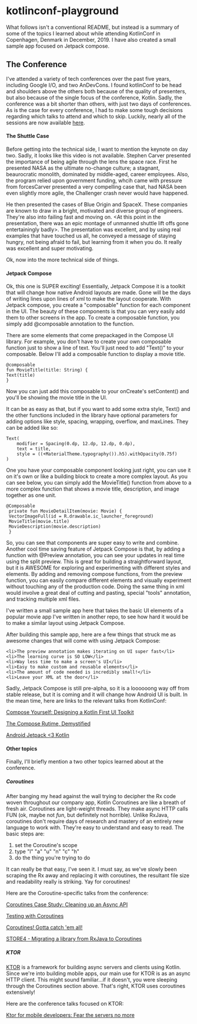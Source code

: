 # kotlinconf-playground

What follows isn't a conventional README, but instead is a summary of some of the topics I learned about while attending KotlinConf in Copenhagen, Denmark in December, 2019. I have also created a small sample app focused on Jetpack compose. 

## The Conference
I've attended a variety of tech conferences over the past five years, including Google I/O, and two AnDevCons. I found kotlinConf to be head and shoulders above the others both because of the quality of presenters, but also because of the single focus of the conference, Kotlin. Sadly, the conference was a bit shorter than others, with just two days of conferences. As is the case for every conference, I had to make some tough decisions regarding which talks to attend and which to skip. Luckily, nearly all of the sessions are now available [here](https://kotlinconf.com/talks/).

#### The Shuttle Case
Before getting into the technical side, I want to mention the keynote on day two. Sadly, it looks like this video is not available. Stephen Carver presented the importance of being agile through the lens the space race. First he presented NASA as the ultimate no-change culture; a stagnant, beaurocratic monolith, dominated  by middle-aged, career employees. Also, the program relied upon government funding, whcih came with pressure from forcesCarver presented a very compelling case that, had NASA been even slightly more agile, the Challenger crash never would have happened. 

He then presented the cases of Blue Origin and SpaceX. These companies are known to draw in a bright, motivated and diverse group of engineers. They're also into failing fast and moving on. <At this point in the presentation, there was an epic montage of unmanned shuttle lift offs gone entertainingly badly>. The presentation was excellent, and by using real examples that have touched us all, he conveyed a message of staying hungry, not being afraid to fail, but learning from it when you do.  It really was excellent and super motivating. 

Ok, now into the more technical side of things.  

#### Jetpack Compose

Ok, this one is SUPER exciting! Essentially, Jetpack Compose it is a toolkit that will change how native Android layouts are made. Gone will be the days of writing lines upon lines of xml to make the layout cooperate. With Jetpack compose, you create a "composable" function for each component in the UI. The beauty of these components is that you can very easily add them to other screens in the app. To create a composable function, you simply add @composable annotation to the function. 

There are some elements that come prepackaged in the Compose UI library. For example, you don't have to create your own composable function just to show a line of text. You'll just need to add "Text()" to your composable. Below I'll add a composable function to display a movie title.

    @composable
    fun MovieTitle(title: String) {
    Text(title)
    }

Now you can just add this composable to your onCreate's setContent() and you'll be showing the movie title in the UI. 


It can be as easy as that, but if you want to add some extra style, Text() and the other functions included in the library have optional parameters for adding options like style, spacing, wrapping, overflow, and maxLines. They can be added like so:
    
    Text(
        modifier = Spacing(0.dp, 12.dp, 12.dp, 0.dp),
        text = title,
        style = ((+MaterialTheme.typography()).h5).withOpacity(0.75f)
    )
  
One you have your composable component looking just right, you can use it on it's own or like a building block to create a more complex layout. As you can see below, you can simply add the MovieTitle() function from above to a more complex function that shows a movie title, description, and image together as one unit. 

    @Composable
     private fun MovieDetailItem(movie: Movie) {
     VectorImageFull(id = R.drawable.ic_launcher_foreground)
     MovieTitle(movie.title)
     MovieDescription(movie.description)
     }

So, you can see that components are super easy to write and combine. Another cool time saving feature of Jetpack Compose is that, by adding a function with @Preview annotation, you can see your updates in real time using the split preview. This is great for building a straightforward layout, but it is AWESOME for exploring and experimenting with different styles and elements. By adding and removing compose functions, from the preview function, you can easily compare different elements and visually experiment without touching any of the production code. Doing the same thing in xml would involve a great deal of cutting and pasting, special "tools" annotation, and tracking multiple xml files. 

I've written a small sample app here that takes the basic UI elements of a popular movie app I've written in another repo, to see how hard it would be to make a similar layout using Jetpack Compose.  

After building this sample app, here are a few things that struck me as awesome changes that will come with using Jetpack Compose:

    <li>The preview annotation makes iterating on UI super fast</li>
    <li>The learning curve is SO LOW</li>
    <li>Way less time to make a screen's UI</li>
    <li>Easy to make custom and reusable elements</li>
    <li>The amount of code needed is incredibly small!</li>
    <li>Leave your XML at the door</li>
</ul>

Sadly, Jetpack Compose is still pre-alpha, so it is a loooooong way off from stable release, but it is coming and it will change how Android UI is built. In the mean time, here are links to the relevant talks from KotlinConf:

[Compose Yourself: Designing a Kotlin First UI Toolkit](https://kotlinconf.com/talks/video/2019/126985/)

[The Compose Rutime, Demystified](https://kotlinconf.com/talks/video/2019/126961/)

[Android Jetpack <3 Kotlin](https://kotlinconf.com/talks/video/2019/129186/)


#### Other topics
Finally, I'll briefly mention a two other topics learned about at the conference.

##### Coroutines
After banging my head against the wall trying to decipher the Rx code woven throughout our company app, Kotlin Coroutines are like a breath of fresh air. Coroutines are light-weight threads. They make async HTTP calls FUN (ok, maybe not <i>fun</i>, but definitely not horrible). Unlike RxJava, coroutines don't require days of research and mastery of an entirely new language to work with. They're easy to understand and easy to read. The basic steps are:
1) set the Coroutine's scope
2) type "l" "a" "u" "n" "c" "h" 
3) do the thing you're trying to do

It can really be that easy, I've seen it. I must say, as we've slowly been scraping the Rx away and replacing it with coroutines, the resultant file size and readability really is striking.  Yay for coroutines!

Here are the Coroutine-specific talks from the conference:

[Coroutines Case Study: Cleaning up an Async API](https://kotlinconf.com/talks/video/2019/127279/)

[Testing with Coroutines](https://kotlinconf.com/talks/video/2019/116853/)

[Coroutines! Gotta catch 'em all!](https://kotlinconf.com/talks/video/2019/126674/)

[STORE4 - Migrating a library from RxJava to Coroutines](https://kotlinconf.com/talks/video/2019/126904/)


##### KTOR
[KTOR](https://ktor.io) is a framework for building async servers and clients using Kotlin. Since we're into building mobile apps, our main use for KTOR is as an async HTTP client. This might sound familiar...if it doesn't, you were sleeping through the Coroutines section above. That's right, KTOR uses coroutines extensively!

Here are the conference talks focused on KTOR:

[Ktor for mobile developers: Fear the servers no more](https://kotlinconf.com/talks/video/2019/127025/)

